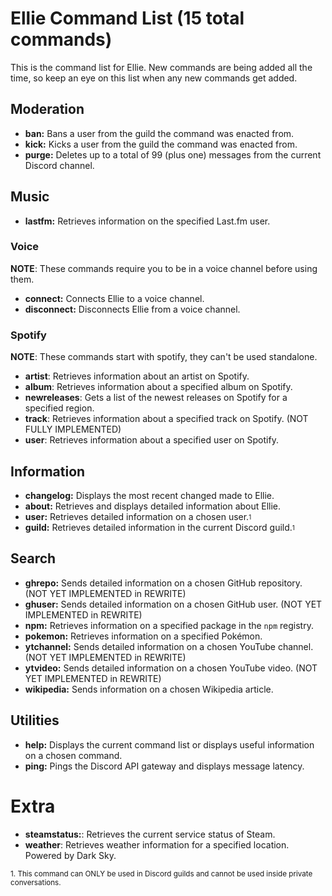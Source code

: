 # Ellie Command List (15 total commands)
This is the command list for Ellie. New commands are being added all the time, so keep an eye on this list
when any new commands get added.

## Moderation
* **ban:** Bans a user from the guild the command was enacted from.
* **kick:** Kicks a user from the guild the command was enacted from.
* **purge:** Deletes up to a total of 99 (plus one) messages from the current Discord channel.

## Music
* **lastfm:** Retrieves information on the specified Last.fm user.

### Voice
**NOTE**: These commands require you to be in a voice channel before using them.
* **connect:** Connects Ellie to a voice channel.
* **disconnect:** Disconnects Ellie from a voice channel.

### Spotify
**NOTE**: These commands start with <prefix>spotify, they can't be used standalone.
* **artist**: Retrieves information about an artist on Spotify.
* **album**: Retrieves information about a specified album on Spotify.
* **newreleases**: Gets a list of the newest releases on Spotify for a specified region.
* **track**: Retrieves information about a specified track on Spotify. (NOT FULLY IMPLEMENTED)
* **user**: Retrieves information about a specified user on Spotify.

## Information
* **changelog:** Displays the most recent changed made to Ellie.
* **about:** Retrieves and displays detailed information about Ellie.
* **user:** Retrieves detailed information on a chosen user.<sub><sup>1</sup></sub>
* **guild:** Retrieves detailed information in the current Discord guild.<sub><sup>1</sup></sub>

## Search
* **ghrepo:** Sends detailed information on a chosen GitHub repository. (NOT YET IMPLEMENTED in REWRITE)
* **ghuser:** Sends detailed information on a chosen GitHub user. (NOT YET IMPLEMENTED in REWRITE)
* **npm:** Retrieves information on a specified package in the `npm` registry.
* **pokemon:** Retrieves information on a specified Pokémon.
* **ytchannel:** Sends detailed information on a chosen YouTube channel. (NOT YET IMPLEMENTED in REWRITE)
* **ytvideo:** Sends detailed information on a chosen YouTube video. (NOT YET IMPLEMENTED in REWRITE)
* **wikipedia:** Sends information on a chosen Wikipedia article.

## Utilities
* **help:** Displays the current command list or displays useful information on a chosen command.
* **ping:** Pings the Discord API gateway and displays message latency.

# Extra
* **steamstatus:**: Retrieves the current service status of Steam.
* **weather**: Retrieves weather information for a specified location. Powered by Dark Sky.

<sub>1. This command can ONLY be used in Discord guilds and cannot be used inside private conversations.</sub><br>